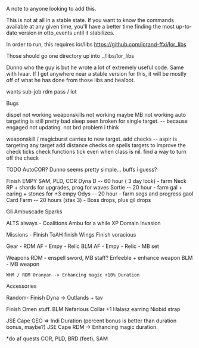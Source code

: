 A note to anyone looking to add this.

This is not at all in a stable state. If you want to know the commands available at any given time, you'll have a better time
finding the most up-to-date version in otto_events until it stabilizes.

In order to run, this requires lor/libs  https://github.com/lorand-ffxi/lor_libs

Those should go one directory up into ../libs/lor_libs

Dunno who the guy is but he wrote a lot of extremely useful code. Same with Ivaar. If I get anywhere near a stable version for this, it will be mostly 
off of what he has done from those libs and healbot.




wants
sub-job
rdm 
pass / lot

Bugs

dispel not working
weaponskills not working
maybe MB not working
auto targeting is still pretty bad
sleep seen broken for single target. -- because engaged not updating. not brd problem i think

weaponskill / magicburst carries to new target.
add checks -- aspir is targeting any target
add distance checks on spells targets to improve the check ticks
check functions tick even when class is nil. find a way to turn off the check

TODO
AutoCOR? Dunno seems pretty simple... buffs i guess?


Finish EMPY
SAM, PLD, COR
Dyna D          -- 60 hour ( 3 day lock)   - farm Neck RP + shards for upgrades, prog for waves
Sortie          -- 20 hour                 - farm gal + earing + stones for +3 empy
Odys            -- 20 hour                 - farm segs and progress gaol
Card Farm       -- 20 hours (stax 3)       - Boss drops, plus gil drops

Gil
Ambuscade
Sparks


ALTS 
always -
    Coalitions
    Ambu for a while
    XP
    Domain Invasion

Missions -
    FInish ToAH 
    finish Wings
    Finish voracious 

Gear -
    RDM AF - Empy - Relic
    BLM AF - Empy - Relic - MB set

Weapons
    RDM - enspell sword, MB staff? Enfeeble + enhance weapon
    BLM - MB weapon

    WHM / RDM Oranyan -> Enhancing magic +10% Duration
Accessories

Random-
    Finish Dyna
    -> Outlands + tav 

Finish Omen stuff. 
BLM
Nefarious Collar +1
Halasz earring
Niobid strap

JSE Cape GEO => Indi Duration (percent bonus is better than duration bonus, maybe?)
JSE Cape RDM -> Enhancing magic duration.

*do af quests COR, PLD, BRD (feet), SAM